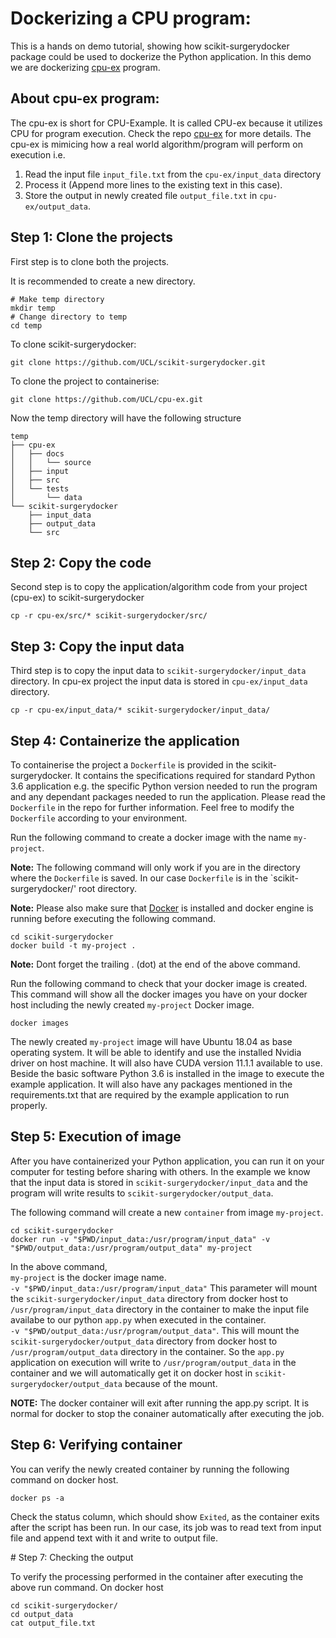 # Dockerizing a CPU program:
This is a hands on demo tutorial, showing how scikit-surgerydocker package could be used to dockerize the Python application.
In this demo we are dockerizing [cpu-ex](https://github.com/UCL/cpu-ex) program. 

## About cpu-ex program:
The cpu-ex is short for CPU-Example. It is called CPU-ex because it utilizes CPU for program execution. Check the repo [cpu-ex](https://github.com/UCL/cpu-ex) for more details. The cpu-ex is mimicing how a real world algorithm/program will perform on execution i.e. 

1. Read the input file `input_file.txt` from the `cpu-ex/input_data` directory
1. Process it (Append more lines to the existing text in this case).
1. Store the output in newly created file `output_file.txt` in `cpu-ex/output_data`.

## Step 1: Clone the projects
First step is to clone both the projects.

It is recommended to create a new directory.
```
# Make temp directory
mkdir temp
# Change directory to temp
cd temp
```
To clone scikit-surgerydocker:
```
git clone https://github.com/UCL/scikit-surgerydocker.git
```
To clone the project to containerise:
```
git clone https://github.com/UCL/cpu-ex.git
```
Now the temp directory will have the following structure
```
temp
├── cpu-ex
│   ├── docs
│   │   └── source
│   ├── input
│   ├── src
│   └── tests
│       └── data
└── scikit-surgerydocker
    ├── input_data
    ├── output_data
    └── src
```

## Step 2: Copy the code
Second step is to copy the application/algorithm code from your project (cpu-ex) to scikit-surgerydocker
```
cp -r cpu-ex/src/* scikit-surgerydocker/src/
```

## Step 3: Copy the input data
Third step is to copy the input data to `scikit-surgerydocker/input_data` directory. In cpu-ex project the input data is stored in `cpu-ex/input_data` directory. 
```
cp -r cpu-ex/input_data/* scikit-surgerydocker/input_data/
```

## Step 4: Containerize the application

To containerise the project a `Dockerfile` is provided in the scikit-surgerydocker. It contains the specifications required for standard Python 3.6 application e.g. the specific Python version needed to run the program and any dependant packages needed to run the application. Please read the `Dockerfile` in the repo for further information. Feel free to modify the `Dockerfile` according to your environment.

Run the following command to create a docker image with the name `my-project`.    

**Note:** The following command will only work if you are in the directory where the `Dockerfile` is saved. In our case `Dockerfile` is in the `scikit-surgerydocker/' root directory.   

**Note:** Please also make sure that [Docker](https://docs.docker.com/engine/) is installed and docker engine is running before executing the following command.

```
cd scikit-surgerydocker
docker build -t my-project .
```

**Note:** Dont forget the trailing . (dot) at the end of the above command.

Run the following command to check that your docker image is created.
This command will show all the docker images you have on your docker host including the newly created `my-project` Docker image.

```
docker images
```

The newly created `my-project` image will have Ubuntu 18.04 as base operating system. It will be able to identify and use the installed Nvidia driver on host machine. It will also have CUDA version 11.1.1 available to use. Beside the basic software Python 3.6 is installed in the image to execute the example application. It will also have any packages mentioned in the requirements.txt that are required by the example application to run properly.

## Step 5: Execution of image

After you have containerized your Python application, you can run it on your computer for testing before sharing with others.
In the example we know that the input data is stored in `scikit-surgerydocker/input_data` and the program will write results to `scikit-surgerydocker/output_data`. 

The following command will create a new `container` from image `my-project`.

```
cd scikit-surgerydocker
docker run -v "$PWD/input_data:/usr/program/input_data" -v "$PWD/output_data:/usr/program/output_data" my-project
```

In the above command,  
`my-project` is the docker image name.  
`-v "$PWD/input_data:/usr/program/input_data"` This parameter will mount the `scikit-surgerydocker/input_data` directory from docker host to `/usr/program/input_data` directory in the container to make the input file availabe to our python `app.py` when executed in the container.  
`-v "$PWD/output_data:/usr/program/output_data"`. This will mount the `scikit-surgerydocker/output_data` directory from docker host to `/usr/program/output_data` directory in the container. So the `app.py` application on execution will write to `/usr/program/output_data` in the container and we will automatically get it on docker host in `scikit-surgerydocker/output_data` because of the mount.

**NOTE:** The docker container will exit after running the app.py script. It is normal for docker to stop the conainer automatically after executing the job.

## Step 6: Verifying container

You can verify the newly created container by running the following command on docker host.

```
docker ps -a
```

Check the status column, which should show `Exited`, as the container exits after the script has been run. In our case, its job was to read text from input file and append text with it and write to output file.


# Step 7: Checking the output

To verify the processing performed in the container after executing the above run command. On docker host

```
cd scikit-surgerydocker/
cd output_data
cat output_file.txt
```

